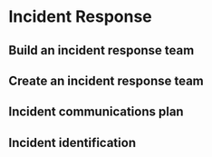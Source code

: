 # Incident Response
## Build an incident response team
## Create an incident response team
## Incident communications plan
## Incident identification
